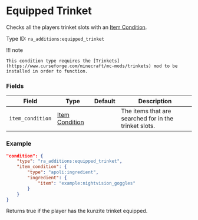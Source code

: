# Equipped Trinket

Checks all the players trinket slots with an [Item Condition](https://origins.readthedocs.io/en/latest/types/item_condition_types/).

Type ID: `ra_additions:equipped_trinket`

!!! note

    This condition type requires the [Trinkets](https://www.curseforge.com/minecraft/mc-mods/trinkets) mod to be installed in order to function.

### Fields

   Field   | Type | Default | Description
-----------|------|---------|-------------
`item_condition` | [Item Condition](https://origins.readthedocs.io/en/latest/types/item_condition_types/) | | The items that are searched for in the trinket slots.

### Example
```json
"condition": {
  	"type": "ra_additions:equipped_trinket",
    "item_condition": {
        "type": "apoli:ingredient",
        "ingredient": {
            "item": "example:nightvision_goggles"
        }
    }
}
```
Returns true if the player has the kunzite trinket equipped.
